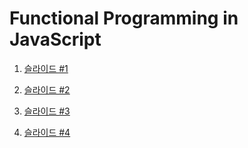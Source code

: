 # Functional Programming in JavaScript

1. [슬라이드 #1](https://docs.google.com/presentation/d/1oQ3I2bFWLe_erx_6CYvgfOUTyuGN8WnB4PMGE2UlymQ/edit?usp=sharing)

2. [슬라이드 #2](https://docs.google.com/presentation/d/1iaLGgPSCSmrsJosXlniYRPM7reKMPgVDPtXnRaX-0EU/edit?usp=sharing)

3. [슬라이드 #3](https://docs.google.com/presentation/d/1LwDJ0CMsC8G6h8o1bJXyQG0C7kt8weqGlSz4kUlktk0/edit?usp=sharing)

4. [슬라이드 #4](https://docs.google.com/presentation/d/1kEYkEjCLGXWqKOLxH5_b4TceNsluHJoEyXgVFo0vqAQ/edit?usp=sharing)

